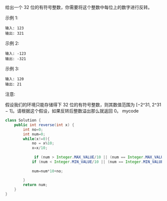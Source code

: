 给出一个 32 位的有符号整数，你需要将这个整数中每位上的数字进行反转。

示例 1:
```
输入: 123
输出: 321
```
 示例 2:
```
输入: -123
输出: -321
```
示例 3:
```
输入: 120
输出: 21
```
注意:

假设我们的环境只能存储得下 32 位的有符号整数，则其数值范围为 [−2^31,  2^31 − 1]。请根据这个假设，如果反转后整数溢出那么就返回 0。
mycode
```java
class Solution {
    public int reverse(int x) {
        int no=0;
        int num=0;
        while(x!=0){
            no = x%10;
            x=x/10;
            
             if (num > Integer.MAX_VALUE/10 || (num == Integer.MAX_VALUE / 10 && no > 7)) return 0;
            if (num < Integer.MIN_VALUE/10 || (num == Integer.MIN_VALUE / 10 && no < -8)) return 0;
            
            num=num*10+no;
            
        }
        return num;
    }
}
```
